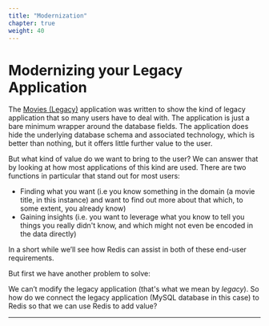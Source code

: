 ```yaml
---
title: "Modernization"
chapter: true
weight: 40
---
```

# Modernizing your Legacy Application
The [Movies (Legacy)] application was written to show the kind of legacy application that so many users have to deal with. The application is just a bare minimum wrapper around the database fields. The application does hide the underlying database schema and associated technology, which is better than nothing, but it offers little further value to the user. 

But what kind of value do we want to bring to the user? We can answer that by looking at how most applications of this kind are used. There are two functions in particular that stand out for most users:

* Finding what you want (i.e you know something in the domain (a movie title, in this instance) and want to find out more about that which, to some extent, you already know)
* Gaining insights (i.e. you want to leverage what you know to tell you things you really didn't know, and which might not even be encoded in the data directly)

In a short while we’ll see how Redis can assist in both of these end-user requirements. 

But first we have another problem to solve: 

We can’t modify the legacy application (that's what we mean by _legacy_). So how do we connect the legacy application (MySQL database in this case) to Redis so that we can use Redis to add value?

----------
[Movies (Legacy)]: http://localhost:8080/movies
